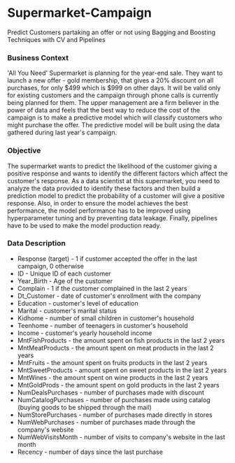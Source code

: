 # Supermarket-Campaign
Predict Customers partaking an offer or not using Bagging and Boosting Techniques with CV and Pipelines
### Business Context

'All You Need' Supermarket is planning for the year-end sale. They want to launch a new offer - gold membership, that gives a 20% discount on all purchases, for only \$499 which is \$999 on other days. It will be valid only for existing customers and the campaign through phone calls is currently being planned for them. The upper management are a firm believer in the power of data and feels that the best way to reduce the cost of the campaign is to make a predictive model which will classify customers who might purchase the offer. The predictive model will be built using the data gathered during last year's campaign.

### Objective
The supermarket wants to predict the likelihood of the customer giving a positive response and wants to identify the different factors which affect the customer's response. As a data scientist at this supermarket, you need to analyze the data provided to identify these factors and then build a prediction model to predict the probability of a customer will give a positive response. Also, in order to ensure the model achieves the best performance, the model performance has to be improved using hyperparameter tuning and by preventing data leakage. Finally, pipelines have to be used to make the model production ready.

### Data Description

- Response (target) - 1 if customer accepted the offer in the last campaign, 0 otherwise
- ID - Unique ID of each customer
- Year_Birth - Age of the customer
- Complain - 1 if the customer complained in the last 2 years
- Dt_Customer - date of customer's enrollment with the company
- Education - customer's level of education
- Marital - customer's marital status
- Kidhome - number of small children in customer's household
- Teenhome - number of teenagers in customer's household
- Income - customer's yearly household income
- MntFishProducts - the amount spent on fish products in the last 2 years
- MntMeatProducts - the amount spent on meat products in the last 2 years
- MntFruits - the amount spent on fruits products in the last 2 years
- MntSweetProducts - amount spent on sweet products in the last 2 years
- MntWines - the amount spent on wine products in the last 2 years
- MntGoldProds - the amount spent on gold products in the last 2 years
- NumDealsPurchases - number of purchases made with discount
- NumCatalogPurchases - number of purchases made using catalog (buying goods to be shipped through the mail)
- NumStorePurchases - number of purchases made directly in stores
- NumWebPurchases - number of purchases made through the company's website
- NumWebVisitsMonth - number of visits to company's website in the last month
- Recency - number of days since the last purchase
